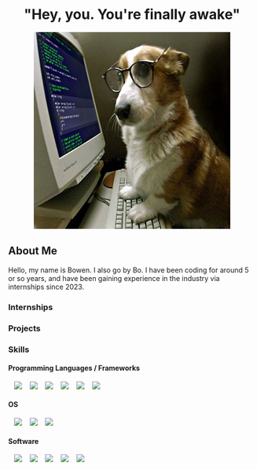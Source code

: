 <h1 align="center"> "Hey, you. You're finally awake" </h1>

<div align="center">
  <a href="https://github.com/groffbo/groffbo">
    <img src="coding dog.jpg" alt="Banner" width="400" height="400">
  </a> 

<h2 align="left"> About Me </h3>
  <div align="left"> Hello, my name is Bowen. I also go by Bo. I have been coding for around 5 or so years, and have been     gaining experience in the industry via internships since 2023. </div>
  
  <h3 align="left"> Internships </h2>
    <div align="center"> </div>
  <h3 align="left"> Projects </h2>
    <div align="center"> </div>
  <h3 align="left"> Skills</h2>
    <div align="left"> 
      <h4 align="left"> Programming Languages / Frameworks </h4> 
        &nbsp;&nbsp;&nbsp;<img src="https://img.shields.io/badge/React-20232A?style=for-the-badge&logo=react&logoColor=61DAFB"/>
        &nbsp;&nbsp;&nbsp;<img src="https://img.shields.io/badge/Python-FFD43B?style=for-the-badge&logo=python&logoColor=blue"/>
        &nbsp;&nbsp;&nbsp;<img src="https://img.shields.io/badge/JavaScript-323330?style=for-the-badge&logo=javascript&logoColor=F7DF1E"/>
        &nbsp;&nbsp;&nbsp;<img src="https://img.shields.io/badge/Spring-6DB33F?style=for-the-badge&logo=spring&logoColor=white"/>
        &nbsp;&nbsp;&nbsp;<img src="https://img.shields.io/badge/C-00599C?style=for-the-badge&logo=c&logoColor=white"/>
        &nbsp;&nbsp;&nbsp;<img src="https://img.shields.io/badge/C%2B%2B-00599C?style=for-the-badge&logo=c%2B%2B&logoColor=white"/>
      <h4 align="left"> OS </h4>
        &nbsp;&nbsp;&nbsp;<img src="https://img.shields.io/badge/Linux-FCC624?style=for-the-badge&logo=linux&logoColor=black"/>
        &nbsp;&nbsp;&nbsp;<img src="https://img.shields.io/badge/Ubuntu-E95420?style=for-the-badge&logo=ubuntu&logoColor=white"/>
        &nbsp;&nbsp;&nbsp;<img src="https://img.shields.io/badge/Red%20Hat-EE0000?style=for-the-badge&logo=redhat&logoColor=white"/>
      <h4 align="left"> Software </h4>
        &nbsp;&nbsp;&nbsp;<img src="https://img.shields.io/badge/Docker%20Compose-2496ED?style=for-the-badge&logo=docker&logoColor=white"/>
        &nbsp;&nbsp;&nbsp;<img src="https://img.shields.io/badge/VirtualBox-21416b?style=for-the-badge&logo=VirtualBox&logoColor=white"/>
        &nbsp;&nbsp;&nbsp;<img src="https://img.shields.io/badge/VMware-231f20?style=for-the-badge&logo=VMware&logoColor=white"/>
        &nbsp;&nbsp;&nbsp;<img src="https://img.shields.io/badge/Jenkins-D24939?style=for-the-badge&logo=Jenkins&logoColor=white"/>
        &nbsp;&nbsp;&nbsp;<img src="https://img.shields.io/badge/Jira-0052CC?style=for-the-badge&logo=Jira&logoColor=white"/>
    </div>
